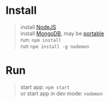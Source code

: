 # Install
> install <a href="https://nodejs.org/en/">NodeJS</a>  
> install <a href="https://www.mongodb.com/">MongoDB</a>, may be <a href="https://github.com/lightchpa/MongoDBPortable/releases">portable</a>  
> run: `npm install`  
> run `npm install -g nodemon`

# Run
> start app: `npm start`  
> or start app in dev mode: `nodemon`  
